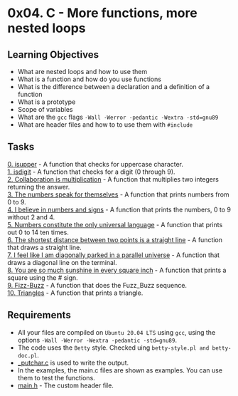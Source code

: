 # 0x04. C - More functions, more nested loops
## Learning Objectives
- What are nested loops and how to use them
- What is a function and how do you use functions
- What is the difference between a declaration and a definition of a function
- What is a prototype
- Scope of variables
- What are the `gcc` flags `-Wall -Werror -pedantic -Wextra -std=gnu89`
- What are header files and how to to use them with `#include`

## Tasks
[0. isupper](0-isupper.c) - A function that checks for uppercase character.  
[1. isdigit](1-isdigit.c) - A function that checks for a digit (0 through 9).  
[2. Collaboration is multiplication](2-mul.c) - A function that multiplies two integers returning the answer.  
[3. The numbers speak for themselves](3-print_numbers.c) - A function that prints numbers from 0 to 9.  
[4. I believe in numbers and signs](4-print_most_numbers.c) - A function that prints the numbers, 0 to 9 without 2 and 4.  
[5. Numbers constitute the only universal language](5-more_numbers.c) - A function that prints out 0 to 14 ten times.  
[6. The shortest distance between two points is a straight line](6-print_line.c) - A function that draws a straight line.  
[7. I feel like I am diagonally parked in a parallel universe](7-print_diagonal.c) - A function that draws a diagonal line on the terminal.  
[8. You are so much sunshine in every square inch](8-print_square.c) - A function that prints a square using the # sign.  
[9. Fizz-Buzz](9-fizz_buzz.c) - A function that does the Fuzz_Buzz sequence.  
[10. Triangles](10-print_triangle.c) - A function that prints a triangle.  

## Requirements
- All your files are compiled on `Ubuntu 20.04 LTS` using `gcc`, using the options `-Wall -Werror -Wextra -pedantic -std=gnu89`.
- The code uses the `Betty` style. Checked uing `betty-style.pl and betty-doc.pl`.
- [_putchar.c]( _putchar.c) is used to write the output.
- In the examples, the main.c files are shown as examples. You can use them to test the functions.
- [main.h](main.h) - The custom header file.
